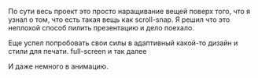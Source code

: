По сути весь проект это просто наращивание вещей поверх того, что я узнал о том, что есть такая вещь как scroll-snap. 
Я решил что это неплохой способ пилить презентацию и дело поехало.

Еще успел попробовать свои силы в адаптивный какой-то дизайн и стили для печати.
full-screen и так далее

И даже немного в анимацию.
